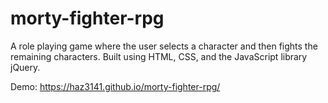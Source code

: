 # morty-fighter-rpg
A role playing game where the user selects a character and then fights the remaining characters. Built using HTML, CSS, and the JavaScript library jQuery.

Demo: https://haz3141.github.io/morty-fighter-rpg/
